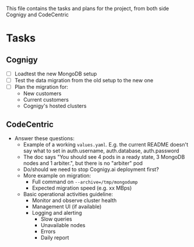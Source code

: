This file contains the tasks and plans for the project, from both side Cognigy and CodeCentric

# Tasks
## Cognigy

- [ ] Loadtest the new MongoDB setup
- [ ] Test the data migration from the old setup to the new one
- [ ] Plan the migration for:
  - New customers
  - Current customers
  - Cognigy's hosted clusters

## CodeCentric
- Answer these questions:
  - Example of a working `values.yaml`. E.g. the current README doesn't say what to set in auth.username, auth.database, auth.password
  - The doc says "You should see 4 pods in a ready state, 3 MongoDB nodes and 1 arbiter.", but there is no "arbiter" pod
  - Do/should we need to stop Cognigy.ai deployment first?
  - More example on migration:
    - Full command on `--archive=/tmp/mongodump`
    - Expected migration speed (e.g. xx MBps)
  - Basic operational activities guideline:
    - Monitor and observe cluster health
    - Management UI (if available)
    - Logging and alerting
      - Slow queries
      - Unavailable nodes
      - Errors
      - Daily report